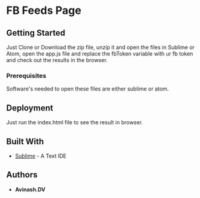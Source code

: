 # FB Feeds Page

## Getting Started

Just Clone or Download the zip file, unzip it and open the files in Sublime or Atom, open the app.js file and replace the fbToken variable with ur fb token and check out the results in the browser.

### Prerequisites

Software's needed to open these files are either sublime or atom.


## Deployment

Just run the index.html file to see the result in browser.

## Built With

* [Sublime](https://www.sublimetext.com/) - A Text IDE


## Authors

* **Avinash.DV** 



